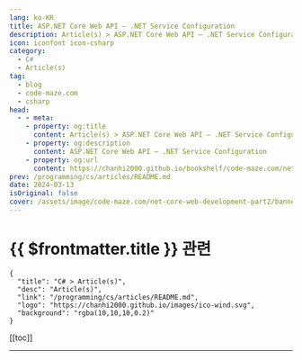 ```yaml
---
lang: ko-KR
title: ASP.NET Core Web API – .NET Service Configuration
description: Article(s) > ASP.NET Core Web API – .NET Service Configuration
icon: iconfont icon-csharp
category: 
  - C#
  - Article(s)
tag: 
  - blog
  - code-maze.com
  - csharp
head:  
  - - meta:
    - property: og:title
      content: Article(s) > ASP.NET Core Web API – .NET Service Configuration
    - property: og:description
      content: ASP.NET Core Web API – .NET Service Configuration
    - property: og:url
      content: https://chanhi2000.github.io/bookshelf/code-maze.com/net-core-web-development-part2.html
prev: /programming/cs/articles/README.md
date: 2024-03-13
isOriginal: false
cover: /assets/image/code-maze.com/net-core-web-development-part2/banner.png
---
```


# {{ $frontmatter.title }} 관련

```component VPCard
{
  "title": "C# > Article(s)",
  "desc": "Article(s)",
  "link": "/programming/cs/articles/README.md",
  "logo": "https://chanhi2000.github.io/images/ico-wind.svg",
  "background": "rgba(10,10,10,0.2)"
}
```

[[toc]]

---

<SiteInfo
  name="ASP.NET Core Web API – .NET Service Configuration"
  desc="Find out how to use Workbench with MySQL to create a database, create and populate tables and place relations between them, with the backup process."
  url="https://code-maze.com/net-core-web-development-part2/"
  logo="/assets/image/code-maze.com/favicon.png"
  preview="/assets/image/code-maze.com/net-core-web-development-part2/banner.png"/>

<!-- TODO: 작성 -->
